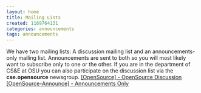 ```yaml
---
layout: home
title: Mailing Lists
created: 1169764131
categories: announcements
tags: announcements
---
```

We have two mailing lists: A discussion mailing list and an announcements-only mailing list. Announcements are sent to both so you will most likely want to subscribe only to one or the other. If you are in the department of CS&E at OSU you can also participate on the discussion list via the **cse.opensource** newsgroup. [[OpenSource] - OpenSource Discussion](http://mail.cse.ohio-state.edu/mailman/listinfo/opensource) [[OpenSource-Announce] - Announcements Only](http://mail.cse.ohio-state.edu/mailman/listinfo/opensource-announce)
